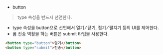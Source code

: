 * button
> type 속성을 반드시 선언한다.

* type 속성을 button으로 선언해서 열기 ⁄ 닫기, 접기 ⁄ 펼치기 등의 UI를 제어한다.
* 폼 전송 역활을 하는 버튼은 submit 타입을 사용한다.

``` html
<button type="button">열기</button>
<button type="submit">전송</button>
```